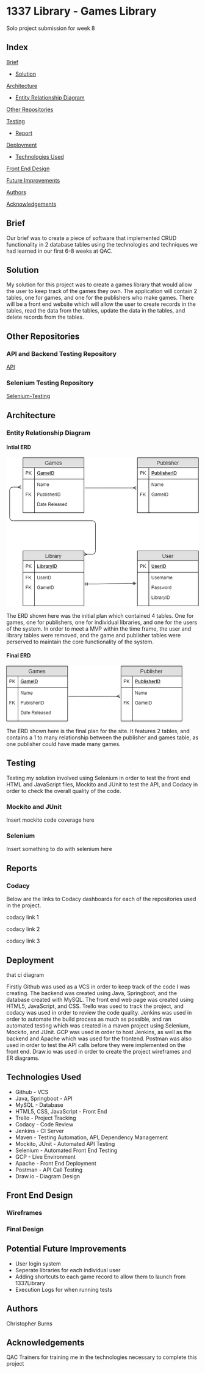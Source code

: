 # 1337 Library - Games Library

<p>Solo project submission for week 8</p>

## Index

[Brief](#brief) 

* [Solution](#solution) 

[Architecture](#architecture)

* [Entity Relationship Diagram](#erd) 

[Other Repositories](#or)

[Testing](#testing)

* [Report](#report) 

[Deployment](#deployment)

* [Technologies Used](#techused)

[Front End Design](#fedesign)

[Future Improvements](#improvements)

[Authors](#authors)

[Acknowledgements](#acknowledgements)

<a name="brief"></a>

## Brief

<p>Our brief was to create a piece of software that implemented CRUD functionality in 2 database tables using the technologies and techniques we had learned in our first 6-8 weeks at QAC.</p>

<a name="solution"></a>

## Solution

<p>My solution for this project was to create a games library that would allow the user to keep track of the games they own. The application will contain 2 tables, one for games, and one for the publishers who make games. There will be a front end website which will allow the user to create records in the tables, read the data from the tables, update the data in the tables, and delete records from the tables.</p>

<a name="or"></a>

## Other Repositories

### API and Backend Testing Repository

[API](https://github.com/ChristopherBurns1996/projectAPI)

### Selenium Testing Repository

[Selenium-Testing](https://github.com/ChristopherBurns1996/projectSeleniumTests)

<a name="architecture"></a>

## Architecture

<a name="erd"></a>

### Entity Relationship Diagram

#### Intial ERD

![picture](README%20Images/initialERD.png)

<p>The ERD shown here was the initial plan which contained 4 tables. One for games, one for publishers, one for individual libraries, and one for the users of the system. In order to meet a MVP within the time frame, the user and library tables were removed, and the game and publisher tables were perserved to maintain the core functionality of the system.</p>

#### Final ERD

![picture](README%20Images/finalERD.png)

<p>The ERD shown here is the final plan for the site. It features 2 tables, and contains a 1 to many relationship between the publisher and games table, as one publisher could have made many games.</p>

<a name="testing"></a>

## Testing

<p>Testing my solution involved using Selenium in order to test the front end HTML and JavaScript files, Mockito and JUnit to test the API, and Codacy in order to check the overall quality of the code.</p>

### Mockito and JUnit

<p>Insert mockito code coverage here</p>

<p></p>

### Selenium

<p>Insert something to do with selenium here</p>

<p></p>

<a name="report"></a>

## Reports

### Codacy

<p>Below are the links to Codacy dashboards for each of the repositories used in the project.</p>

<p>codacy link 1</p>

<p>codacy link 2</p>

<p>codacy link 3</p>

<a name="deployment"></a>

## Deployment

<p>that ci diagram</p>

<p>Firstly Github was used as a VCS in order to keep track of the code I was creating. The backend was created using Java, Springboot, and the database created with MySQL. The front end web page was created using HTML5, JavaScript, and CSS. Trello was used to track the project, and codacy was used in order to review the code quality. Jenkins was used in order to automate the build process as much as possible, and ran automated testing which was created in a maven project using Selenium, Mockito, and JUnit. GCP was used in order to host Jenkins, as well as the backend and Apache which was used for the frontend. Postman was also used in order to test the API calls before they were implemented on the front end. Draw.io was used in order to create the project wireframes and ER diagrams.</p>

<a name="techused"></a>

## Technologies Used

* Github - VCS
* Java, Springboot - API
* MySQL - Database
* HTML5, CSS, JavaScript - Front End
* Trello - Project Tracking
* Codacy - Code Review
* Jenkins - CI Server
* Maven - Testing Automation, API, Dependency Management
* Mockito, JUnit - Automated API Testing
* Selenium - Automated Front End Testing
* GCP - Live Environment
* Apache - Front End Deployment
* Postman - API Call Testing
* Draw.io - Diagram Design

<a name="fedesign"></a>

## Front End Design

### Wireframes

### Final Design

<a name="improvements"></a>

## Potential Future Improvements

* User login system
* Seperate libraries for each individual user
* Adding shortcuts to each game record to allow them to launch from 1337Library
* Execution Logs for when running tests

<a name="authors"></a>

## Authors

<p>Christopher Burns</p>

<a name="acknowledgements"></a>

## Acknowledgements

<p>QAC Trainers for training me in the technologies necessary to complete this project</p>